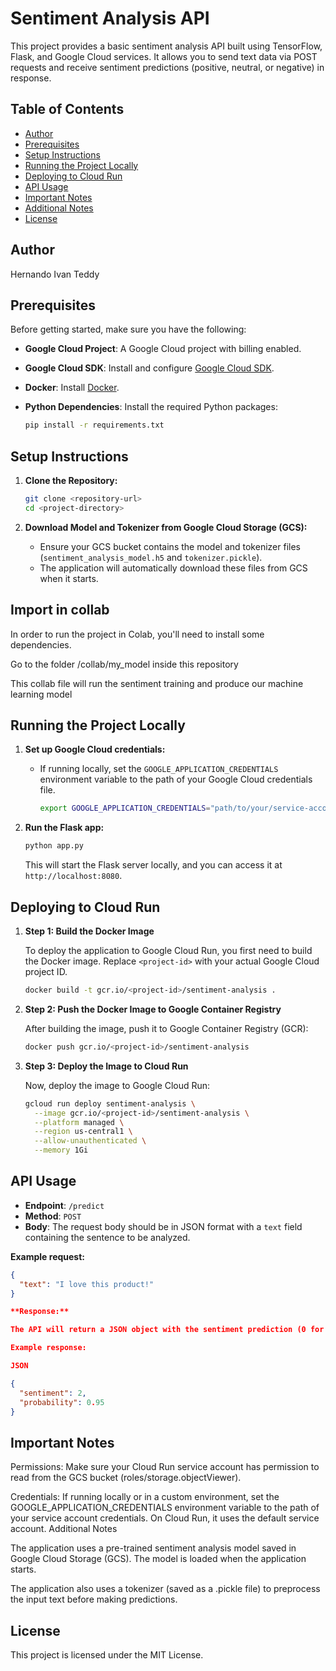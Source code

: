 # Sentiment Analysis API

This project provides a basic sentiment analysis API built using TensorFlow, Flask, and Google Cloud services. It allows you to send text data via POST requests and receive sentiment predictions (positive, neutral, or negative) in response.

## Table of Contents

-   [Author](#author)
-   [Prerequisites](#prerequisites)
-   [Setup Instructions](#setup-instructions)
-   [Running the Project Locally](#running-the-project-locally)
-   [Deploying to Cloud Run](#deploying-to-cloud-run)
-   [API Usage](#api-usage)
-   [Important Notes](#important-notes)
-   [Additional Notes](#additional-notes)
-   [License](#license)

## Author

Hernando Ivan Teddy

## Prerequisites

Before getting started, make sure you have the following:

-   **Google Cloud Project**: A Google Cloud project with billing enabled.
-   **Google Cloud SDK**: Install and configure [Google Cloud SDK](https://cloud.google.com/sdk/docs/install).
-   **Docker**: Install [Docker](https://docs.docker.com/get-docker/).
-   **Python Dependencies**: Install the required Python packages:

    ```bash
    pip install -r requirements.txt
    ```

## Setup Instructions

1.  **Clone the Repository:**

    ```bash
    git clone <repository-url>
    cd <project-directory>
    ```

2.  **Download Model and Tokenizer from Google Cloud Storage (GCS):**

    -   Ensure your GCS bucket contains the model and tokenizer files (`sentiment_analysis_model.h5` and `tokenizer.pickle`).
    -   The application will automatically download these files from GCS when it starts.

## Import in collab


In order to run the project in Colab, you'll need to install some dependencies.

Go to the folder  /collab/my_model inside this repository

This collab file will run the sentiment training and produce our machine learning model

## Running the Project Locally

1.  **Set up Google Cloud credentials:**

    -   If running locally, set the `GOOGLE_APPLICATION_CREDENTIALS` environment variable to the path of your Google Cloud credentials file.

        ```bash
        export GOOGLE_APPLICATION_CREDENTIALS="path/to/your/service-account-key.json"
        ```

2.  **Run the Flask app:**

    ```bash
    python app.py
    ```

    This will start the Flask server locally, and you can access it at `http://localhost:8080`.

## Deploying to Cloud Run

1.  **Step 1: Build the Docker Image**

    To deploy the application to Google Cloud Run, you first need to build the Docker image. Replace `<project-id>` with your actual Google Cloud project ID.

    ```bash
    docker build -t gcr.io/<project-id>/sentiment-analysis .
    ```

2.  **Step 2: Push the Docker Image to Google Container Registry**

    After building the image, push it to Google Container Registry (GCR):

    ```bash
    docker push gcr.io/<project-id>/sentiment-analysis
    ```

3.  **Step 3: Deploy the Image to Cloud Run**

    Now, deploy the image to Google Cloud Run:

    ```bash
    gcloud run deploy sentiment-analysis \
      --image gcr.io/<project-id>/sentiment-analysis \
      --platform managed \
      --region us-central1 \
      --allow-unauthenticated \
      --memory 1Gi
    ```

## API Usage

-   **Endpoint**: `/predict`
-   **Method**: `POST`
-   **Body**: The request body should be in JSON format with a `text` field containing the sentence to be analyzed.

**Example request:**

```json
{
  "text": "I love this product!"
}

**Response:**

The API will return a JSON object with the sentiment prediction (0 for negative, 1 for neutral, 2 for positive) and the probability score.

Example response:

JSON

{
  "sentiment": 2,
  "probability": 0.95
}
```

## Important Notes
Permissions: Make sure your Cloud Run service account has permission to read from the GCS bucket (roles/storage.objectViewer).

Credentials: If running locally or in a custom environment, set the GOOGLE_APPLICATION_CREDENTIALS environment variable to the path of your service account credentials. On Cloud Run, it uses the default service account.
Additional Notes

The application uses a pre-trained sentiment analysis model saved in Google Cloud Storage (GCS). The model is loaded when the application starts.

The application also uses a tokenizer (saved as a .pickle file) to preprocess the input text before making predictions.

## License
This project is licensed under the MIT License.